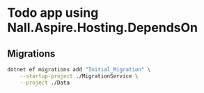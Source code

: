 # Todo app using Nall.Aspire.Hosting.DependsOn

## Migrations

```bash
dotnet ef migrations add "Initial_Migration" \
    --startup-project ./MigrationService \
    --project ./Data
```
